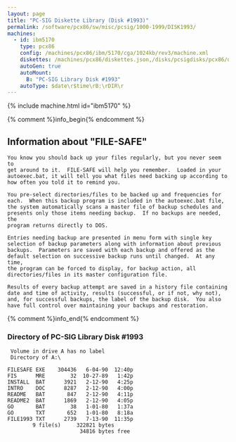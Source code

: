 ```yaml
---
layout: page
title: "PC-SIG Diskette Library (Disk #1993)"
permalink: /software/pcx86/sw/misc/pcsig/1000-1999/DISK1993/
machines:
  - id: ibm5170
    type: pcx86
    config: /machines/pcx86/ibm/5170/cga/1024kb/rev3/machine.xml
    diskettes: /machines/pcx86/diskettes.json,/disks/pcsigdisks/pcx86/diskettes.json
    autoGen: true
    autoMount:
      B: "PC-SIG Library Disk #1993"
    autoType: $date\r$time\rB:\rDIR\r
---
```


{% include machine.html id="ibm5170" %}

{% comment %}info_begin{% endcomment %}

## Information about "FILE-SAFE"

    You know you should back up your files regularly, but you never seem to
    get around to it.  FILE-SAFE will help you remember.  Loaded in your
    autoexec.bat, it will tell you what files need backing up according to
    how often you told it to remind you.
    
    You pre-select directories/files to be backed up and frequencies for
    each.  When this backup program is included in the autoexec.bat file,
    the system automatically scans a master file of backup schedules and
    presents only those items needing backup.  If no backups are needed, the
    program returns directly to DOS.
    
    Entries needing backup are presented in menu form with single key
    selection of backup parameters along with information about previous
    backups.  Parameters are saved with each backup and offered as the
    default selection on successive backup runs until changed.  At any time,
    the program can be forced to display, for backup action, all
    directories/files in its master configuration file.
    
    Results of every backup attempt are saved in a history file containing
    date and time of activity, results (successful, or if not, why not),
    and, for successful backups, the label of the backup disk.  You also
    have full control over maintaining your backups and restoration.
{% comment %}info_end{% endcomment %}


### Directory of PC-SIG Library Disk #1993

     Volume in drive A has no label
     Directory of A:\

    FILESAFE EXE    304436   6-04-90  12:40p
    FIS      MRE        32  10-27-89   1:42p
    INSTALL  BAT      3921   2-12-90   4:25p
    INTRO    DOC      8287   2-12-90   4:00p
    README   BAT       847   2-12-90   4:11p
    README2  BAT      1869   2-12-90   4:05p
    GO       BAT        38   1-01-80   1:37a
    GO       TXT       652   1-01-80   8:18a
    FILE1993 TXT      2739   7-13-90  11:35p
            9 file(s)     322821 bytes
                           34816 bytes free
